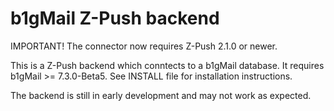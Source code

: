 b1gMail Z-Push backend
======================

IMPORTANT! The connector now requires Z-Push 2.1.0 or newer.

This is a Z-Push backend which conntects to a b1gMail database. It requires b1gMail >= 7.3.0-Beta5. See INSTALL file for installation instructions.

The backend is still in early development and may not work as expected.

